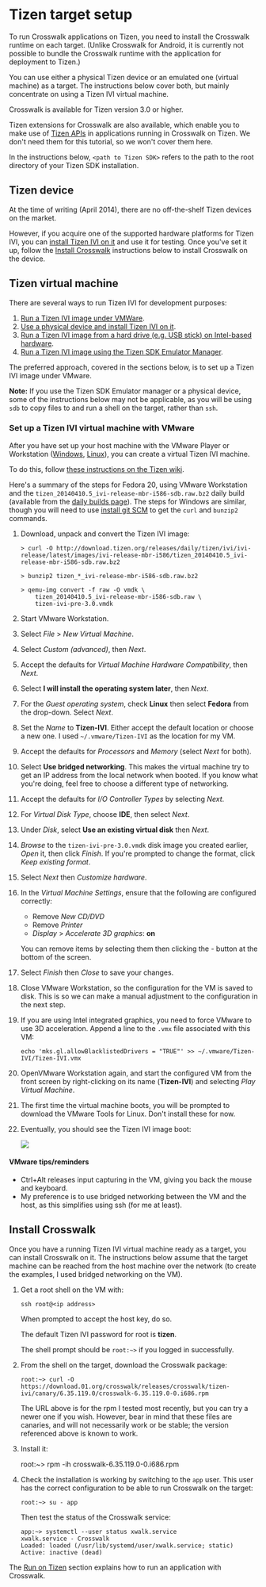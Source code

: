 # Tizen target setup

To run Crosswalk applications on Tizen, you need to install the Crosswalk runtime on each target. (Unlike Crosswalk for Android, it is currently not possible to bundle the Crosswalk runtime with the application for deployment to Tizen.)

You can use either a physical Tizen device or an emulated one (virtual machine) as a target. The instructions below cover both, but mainly concentrate on using a Tizen IVI virtual machine.

Crosswalk is available for Tizen version 3.0 or higher.

Tizen extensions for Crosswalk are also available, which enable you to make use of [Tizen APIs](https://developer.tizen.org/documentation/dev-guide/2.2.1?redirect=https%3A//developer.tizen.org/dev-guide/2.2.1/org.tizen.web.appprogramming/html/api_reference/api_reference.htm) in applications running in Crosswalk on Tizen. We don't need them for this tutorial, so we won't cover them here.

In the instructions below, `<path to Tizen SDK>` refers to the path to the root directory of your Tizen SDK installation.

## Tizen device

At the time of writing (April 2014), there are no off-the-shelf Tizen devices on the market.

However, if you acquire one of the supported hardware platforms for Tizen IVI, you can [install Tizen IVI on it](https://wiki.tizen.org/wiki/IVI/IVI_Platforms) and use it for testing. Once you've set it up, follow the [Install Crosswalk](#Install-Crosswalk) instructions below to install Crosswalk on the device.

## Tizen virtual machine

There are several ways to run Tizen IVI for development purposes:

1.  [Run a Tizen IVI image under VMWare](https://wiki.tizen.org/wiki/IVI/IVI_3.0_VMware).
2.  [Use a physical device and install Tizen IVI on it](https://wiki.tizen.org/wiki/IVI/IVI_Platforms).
3.  [Run a Tizen IVI image from a hard drive (e.g. USB stick) on Intel-based hardware](https://wiki.tizen.org/wiki/IVI/IVI_Installation).
4.  [Run a Tizen IVI image using the Tizen SDK Emulator Manager](https://wiki.tizen.org/wiki/Tizen_IVI_SDK).

The preferred approach, covered in the sections below, is to set up a Tizen IVI image under VMware.

**Note:** If you use the Tizen SDK Emulator manager or a physical device, some of the instructions below may not be applicable, as you will be using `sdb` to copy files to and run a shell on the target, rather than `ssh`.

### Set up a Tizen IVI virtual machine with VMware

After you have set up your host machine with the VMware Player or Workstation ([Windows](#documentation/getting_started/Windows_host_setup/Installation-for-Crosswalk-Tizen), [Linux](#documentation/getting_started/Linux_host_setup/Installation-for-Crosswalk-Tizen)), you can create a virtual Tizen IVI machine.

To do this, follow [these instructions on the Tizen wiki](https://wiki.tizen.org/wiki/IVI/IVI_3.0_VMware).

Here's a summary of the steps for Fedora 20, using VMware Workstation and the `tizen_20140410.5_ivi-release-mbr-i586-sdb.raw.bz2` daily build (available from the [daily builds page](http://download.tizen.org/releases/daily/tizen/ivi/ivi-release/latest/images/ivi-release-mbr-i586/)). The steps for Windows are similar, though you will need to use [install git SCM](#documentation/getting_started/Windows_host_setup) to get the `curl` and `bunzip2` commands.

1.  Download, unpack and convert the Tizen IVI image:

        > curl -O http://download.tizen.org/releases/daily/tizen/ivi/ivi-release/latest/images/ivi-release-mbr-i586/tizen_20140410.5_ivi-release-mbr-i586-sdb.raw.bz2

        > bunzip2 tizen_*_ivi-release-mbr-i586-sdb.raw.bz2

        > qemu-img convert -f raw -O vmdk \
            tizen_20140410.5_ivi-release-mbr-i586-sdb.raw \
            tizen-ivi-pre-3.0.vmdk

2.  Start VMware Workstation.

3.  Select *File* &gt; *New Virtual Machine*.

4.  Select *Custom (advanced)*, then *Next*.

5.  Accept the defaults for *Virtual Machine Hardware Compatibility*, then *Next*.

6.  Select **I will install the operating system later**, then *Next*.

7.  For the *Guest operating system*, check **Linux** then select **Fedora** from the drop-down. Select *Next*.

8.  Set the *Name* to **Tizen-IVI**. Either accept the default location or choose a new one. I used `~/.vmware/Tizen-IVI` as the location for my VM.

9.  Accept the defaults for *Processors* and *Memory* (select *Next* for both).

10. Select **Use bridged networking**. This makes the virtual machine try to get an IP address from the local network when booted. If you know what you're doing, feel free to choose a different type of networking.

11. Accept the defaults for *I/O Controller Types* by selecting *Next*.

12. For *Virtual Disk Type*, choose **IDE**, then select *Next*.

13. Under *Disk*, select **Use an existing virtual disk** then *Next*.

14. *Browse* to the `tizen-ivi-pre-3.0.vmdk` disk image you created earlier, *Open* it, then click *Finish*. If you're prompted to change the format, click *Keep existing format*.

15. Select *Next* then *Customize hardware*.

16. In the *Virtual Machine Settings*, ensure that the following are configured correctly:

    <ul>
    <li>Remove <em>New CD/DVD</em></li>
    <li>Remove <em>Printer</em></li>
    <li><em>Display</em> &gt; <em>Accelerate 3D graphics</em>: <strong>on</strong></li>
    </ul>

    You can remove items by selecting them then clicking the *-* button at the bottom of the screen.

17. Select *Finish* then *Close* to save your changes.

18. Close VMware Workstation, so the configuration for the VM is saved to disk. This is so we can make a manual adjustment to the configuration in the next step.

19. If you are using Intel integrated graphics, you need to force VMware to use 3D acceleration. Append a line to the `.vmx` file associated with this VM:

        echo 'mks.gl.allowBlacklistedDrivers = "TRUE"' >> ~/.vmware/Tizen-IVI/Tizen-IVI.vmx

20. OpenVMware Workstation again, and start the configured VM from the front screen by right-clicking on its name (**Tizen-IVI**) and selecting *Play Virtual Machine*.

21. The first time the virtual machine boots, you will be prompted to download the VMware Tools for Linux. Don't install these for now.

22. Eventually, you should see the Tizen IVI image boot:

    <img src="assets/tizen-ivi-vmware.png">

#### VMware tips/reminders

*   Ctrl+Alt releases input capturing in the VM, giving you back the mouse and keyboard.
*   My preference is to use bridged networking between the VM and the host, as this simplifies using ssh (for me at least).

## Install Crosswalk

Once you have a running Tizen IVI virtual machine ready as a target, you can install Crosswalk on it. The instructions below assume that the target machine can be reached from the host machine over the network (to create the examples, I used bridged networking on the VM).

1.  Get a root shell on the VM with:

        ssh root@<ip address>

    When prompted to accept the host key, do so.

    The default Tizen IVI password for root is **tizen**.

    The shell prompt should be `root:~>` if you logged in successfully.

2.  From the shell on the target, download the Crosswalk package:

        root:~> curl -O https://download.01.org/crosswalk/releases/crosswalk/tizen-ivi/canary/6.35.119.0/crosswalk-6.35.119.0-0.i686.rpm

    The URL above is for the rpm I tested most recently, but you can try a newer one if you wish. However, bear in mind that these files are canaries, and will not necessarily work or be stable; the version referenced above is known to work.

3.    Install it:

        root:~> rpm -ih crosswalk-6.35.119.0-0.i686.rpm

4.  Check the installation is working by switching to the `app` user. This user has the correct configuration to be able to run Crosswalk on the target:

        root:~> su - app

    Then test the status of the Crosswalk service:

        app:~> systemctl --user status xwalk.service
        xwalk.service - Crosswalk
        Loaded: loaded (/usr/lib/systemd/user/xwalk.service; static)
        Active: inactive (dead)

The [Run on Tizen](#documentation/getting_started/run_on_tizen) section explains how to run an application with Crosswalk.

